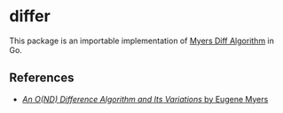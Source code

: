 # differ

This package is an importable implementation of [Myers Diff Algorithm][mda-paper] in Go.

## References

- [_An O(ND) Difference Algorithm and Its Variations_ by Eugene Myers][mda-paper]

[mda-paper]: https://neil.fraser.name/writing/diff/myers.pdf
